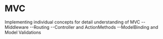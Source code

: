 # MVC
Implementing individual concepts for detail understanding of MVC
--Middleware
--Routing
--Controller and ActionMethods
--ModelBinding and Model Validations
